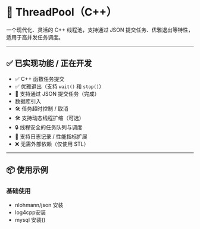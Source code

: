# 🧵 ThreadPool（C++）

一个现代化、灵活的 C++ 线程池，支持通过 JSON 提交任务、优雅退出等特性，适用于高并发任务调度。

---

## ✅ 已实现功能 / 正在开发

- ✅ C++ 函数任务提交
- ✅ 优雅退出（支持 `wait()` 和 `stop()`）
- 🔧 支持通过 JSON 提交任务（完成）
- 数据库引入
- 🛠 任务超时控制 / 取消
- 🛠 支持动态线程扩缩（可选）
- 🔒 线程安全的任务队列与调度
- 📝 支持日志记录 / 性能指标扩展
- ❌ 无需外部依赖（仅使用 STL）

---

## 📦 使用示例

### 基础使用

- nlohmann/json 安装 
- log4cpp安装 
- mysql 安装()
